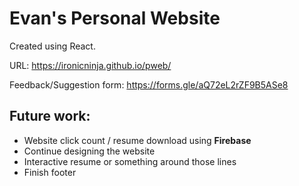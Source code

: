 # Evan's Personal Website

Created using React.

URL: https://ironicninja.github.io/pweb/

Feedback/Suggestion form: https://forms.gle/aQ72eL2rZF9B5ASe8

<h2> Future work: </h2>

* Website click count / resume download using **Firebase**
* Continue designing the website
* Interactive resume or something around those lines
* Finish footer
